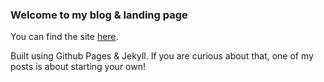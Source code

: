 ### Welcome to my blog & landing page
You can find the site [here](https://elliott-king.github.io/).

Built using Github Pages & Jekyll. If you are curious about that, one of my posts is about starting your own!